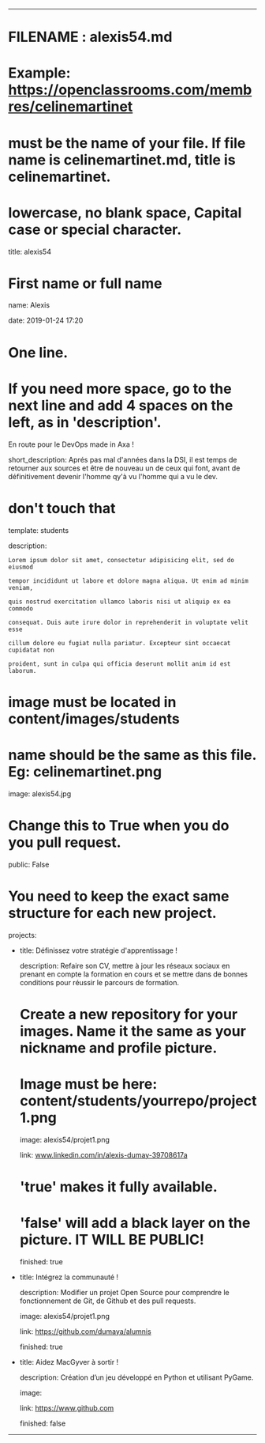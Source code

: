 ﻿---



# FILENAME : alexis54.md

# Example: https://openclassrooms.com/membres/celinemartinet

# must be the name of your file. If file name is celinemartinet.md, title is celinemartinet.

# lowercase, no blank space, Capital case or special character.

title: alexis54



# First name or full name

name: Alexis

date: 2019-01-24 17:20



# One line.

# If you need more space, go to the next line and add 4 spaces on the left, as in 'description'.

En route pour le DevOps made in Axa ! 

short_description: Aprés pas mal d'années dans la DSI, il est temps de retourner aux sources et être de nouveau un de ceux qui font, avant de définitivement devenir l'homme qy'à vu l'homme qui a vu le dev.



# don't touch that

template: students

description:

    Lorem ipsum dolor sit amet, consectetur adipisicing elit, sed do eiusmod

    tempor incididunt ut labore et dolore magna aliqua. Ut enim ad minim veniam,

    quis nostrud exercitation ullamco laboris nisi ut aliquip ex ea commodo

    consequat. Duis aute irure dolor in reprehenderit in voluptate velit esse

    cillum dolore eu fugiat nulla pariatur. Excepteur sint occaecat cupidatat non

    proident, sunt in culpa qui officia deserunt mollit anim id est laborum.



# image must be located in content/images/students

# name should be the same as this file. Eg: celinemartinet.png

image: alexis54.jpg



# Change this to True when you do you pull request.

public: False



# You need to keep the exact same structure for each new project.

projects:

  - title: Définissez votre stratégie d'apprentissage !

    description: Refaire son CV, mettre à jour les réseaux sociaux en prenant en compte la formation en cours et se mettre dans de bonnes conditions pour réussir le parcours de formation.

    # Create a new repository for your images. Name it the same as your nickname and profile picture.

    # Image must be here: content/students/yourrepo/project1.png

    image: alexis54/projet1.png

    link: www.linkedin.com/in/alexis-dumay-39708617a
	
    # 'true' makes it fully available.

    # 'false' will add a black layer on the picture. IT WILL BE PUBLIC!

    finished: true

  - title: Intégrez la communauté !

    description: Modifier un projet Open Source pour comprendre le fonctionnement de Git, de Github et des pull requests. 

    image: alexis54/projet1.png

    link: https://github.com/dumaya/alumnis

    finished: true

  - title: Aidez MacGyver à sortir !

    description: Création d’un jeu développé en Python et utilisant PyGame.

    image: 

    link: https://www.github.com

    finished: false

---
